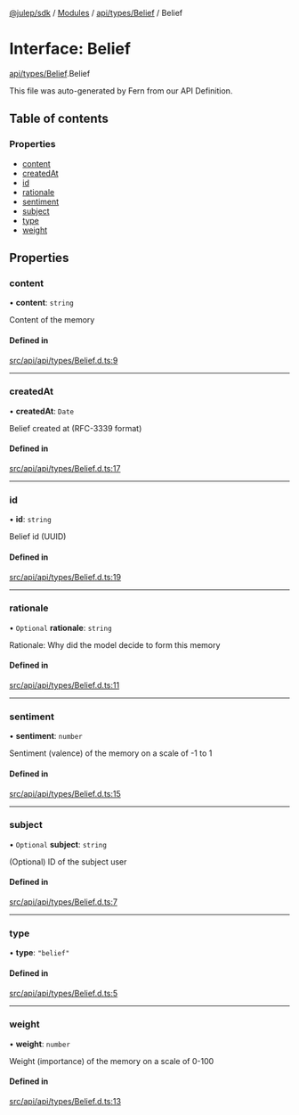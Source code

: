 [@julep/sdk](../README.md) / [Modules](../modules.md) / [api/types/Belief](../modules/api_types_Belief.md) / Belief

# Interface: Belief

[api/types/Belief](../modules/api_types_Belief.md).Belief

This file was auto-generated by Fern from our API Definition.

## Table of contents

### Properties

- [content](api_types_Belief.Belief.md#content)
- [createdAt](api_types_Belief.Belief.md#createdat)
- [id](api_types_Belief.Belief.md#id)
- [rationale](api_types_Belief.Belief.md#rationale)
- [sentiment](api_types_Belief.Belief.md#sentiment)
- [subject](api_types_Belief.Belief.md#subject)
- [type](api_types_Belief.Belief.md#type)
- [weight](api_types_Belief.Belief.md#weight)

## Properties

### content

• **content**: `string`

Content of the memory

#### Defined in

[src/api/api/types/Belief.d.ts:9](https://github.com/julep-ai/samantha-monorepo/blob/9aefd53/sdks/js/src/api/api/types/Belief.d.ts#L9)

___

### createdAt

• **createdAt**: `Date`

Belief created at (RFC-3339 format)

#### Defined in

[src/api/api/types/Belief.d.ts:17](https://github.com/julep-ai/samantha-monorepo/blob/9aefd53/sdks/js/src/api/api/types/Belief.d.ts#L17)

___

### id

• **id**: `string`

Belief id (UUID)

#### Defined in

[src/api/api/types/Belief.d.ts:19](https://github.com/julep-ai/samantha-monorepo/blob/9aefd53/sdks/js/src/api/api/types/Belief.d.ts#L19)

___

### rationale

• `Optional` **rationale**: `string`

Rationale: Why did the model decide to form this memory

#### Defined in

[src/api/api/types/Belief.d.ts:11](https://github.com/julep-ai/samantha-monorepo/blob/9aefd53/sdks/js/src/api/api/types/Belief.d.ts#L11)

___

### sentiment

• **sentiment**: `number`

Sentiment (valence) of the memory on a scale of -1 to 1

#### Defined in

[src/api/api/types/Belief.d.ts:15](https://github.com/julep-ai/samantha-monorepo/blob/9aefd53/sdks/js/src/api/api/types/Belief.d.ts#L15)

___

### subject

• `Optional` **subject**: `string`

(Optional) ID of the subject user

#### Defined in

[src/api/api/types/Belief.d.ts:7](https://github.com/julep-ai/samantha-monorepo/blob/9aefd53/sdks/js/src/api/api/types/Belief.d.ts#L7)

___

### type

• **type**: ``"belief"``

#### Defined in

[src/api/api/types/Belief.d.ts:5](https://github.com/julep-ai/samantha-monorepo/blob/9aefd53/sdks/js/src/api/api/types/Belief.d.ts#L5)

___

### weight

• **weight**: `number`

Weight (importance) of the memory on a scale of 0-100

#### Defined in

[src/api/api/types/Belief.d.ts:13](https://github.com/julep-ai/samantha-monorepo/blob/9aefd53/sdks/js/src/api/api/types/Belief.d.ts#L13)
